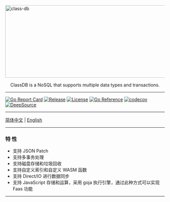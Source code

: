<img align="center" src="https://img.ibyte.me/4i377v.png" alt="class-db" width="1000" height="230" />

<p align="center">ClassDB is a NoSQL that supports multiple data types and transactions.<p>

---

[![Go Report Card](https://goreportcard.com/badge/github.com/auula/classdb)](https://goreportcard.com/report/github.com/auula/classdb)
[![Release](https://img.shields.io/github/v/release/auula/kalasa.svg?style=flat-square)](https://github.com/auula/classdb)
[![License](https://img.shields.io/badge/license-Apache%202-blue)](github.com/auula/classdb/blob/master/LICENSE)
[![Go Reference](https://pkg.go.dev/badge/github.com/auula/classdb.svg)](https://pkg.go.dev/github.com/auula/classdb)
[![codecov](https://codecov.io/gh/auula/classdb/branch/main/graph/badge.svg?token=ekQ3KzyXtm)](https://codecov.io/gh/auula/classdb)
[![DeepSource](https://deepsource.io/gh/auula/classdb.svg/?label=active+issues&token=rdl-7kKKCfR0F8b0dojJd50U)](https://deepsource.io/gh/auula/classdb/?ref=repository-badge)

---

[简体中文](#) | [English](#)

---

### 特 性

- 支持 JSON Patch
- 支持多事务处理
- 支持磁盘存储和垃圾回收
- 支持自定义索引和自定义 WASM 函数
- 支持 Direct/IO 进行数据同步
- 支持 JavaScript 存储和运算，采用 goja 执行引擎，通过此种方式可以实现 Faas 功能

---


